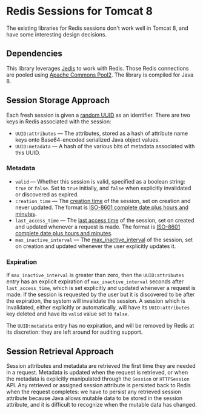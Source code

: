 # Redis Sessions for Tomcat 8

The existing libraries for Redis sessions don't work well in Tomcat 8, and have some interesting design decisions.

## Dependencies

This library leverages [Jedis](https://github.com/xetorthio/jedis) to work with Redis. Those Redis connections are pooled using [Apache Commons Pool2](https://commons.apache.org/proper/commons-pool/). The library is compiled for Java 8.

## Session Storage Approach

Each fresh session is given a [random UUID](http://docs.oracle.com/javase/8/docs/api/java/util/UUID.html#randomUUID--) as an identifier.
There are two keys in Redis associated with the session:

  * `UUID:attributes` &mdash; The attributes, stored as a hash of attribute name keys onto Base64-encoded serialized Java object values.
  * `UUID:metadata` &mdash; A hash of the various bits of metadata associated with this UUID.

### Metadata

  * `valid` &mdash; Whether this session is valid, specified as a boolean string: `true` or `false`. Set to `true` initially, and `false` when explicitly invalidated or discovered as expired.
  * `creation_time` &mdash; The [creation time](http://bit.ly/1GaaVf9) of the session, set on creation and never updated. The format is [ISO-8601 complete date plus hours and minutes](http://www.w3.org/TR/NOTE-datetime).
  * `last_access_time` &mdash; The [last access time](http://bit.ly/1f0twkV) of the session, set on created and updated whenever a request is made. The format is [ISO-8601 complete date plus hours and minutes](http://www.w3.org/TR/NOTE-datetime).
  * `max_inactive_interval` &mdash; The [max_inactive_interval](http://bit.ly/1F6k6cP) of the session, set on creation and updated whenever the user explicitly updates it.

### Expiration

If `max_inactive_interval` is greater than zero, then the `UUID:attributes` entry has an explicit expiration of `max_inactive_interval` seconds after `last_access_time`,
which is set explicitly and updated whenever a request is made. If the session is requested by the user but it is discovered to be after the expiration, the system will
invalidate the session. A session which is invalidated, either explicitly or automatically, will have its `UUID:attributes` key deleted and have its `valid`
value set to `false`.

The `UUID:metadata` entry has no expiration, and will be removed by Redis at its discretion: they are left around for auditing support.

## Session Retrieval Approach

Session attributes and metadata are retrieved the first time they are needed in a request. Metadata is updated when the request is retrieved, or when the metadata is
explicitly manipulated through the `Session` or `HTTPSession` API. Any retrieved or assigned session attribute is persisted back to Redis when the
request completes: we have to persist any retrieved session attribute because Java allows mutable data to be stored in the session attribute, and it is difficult to
recognize when the mutable data has changed.
